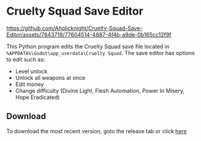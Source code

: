 # Cruelty Squad Save Editor

https://github.com/Aholicknight/Cruelty-Squad-Save-Editor/assets/7843719/77604514-4887-4f4b-a9de-0b165cc12f9f

This Python program edits the Cruelty Squad save file located in `%APPDATA%\Godot\app_userdata\Cruelty Squad`. The save editor has options to edit such as:

* Level unlock
* Unlock all weapons at once
* Edit money
* Change difficulty (Divine Light, Flesh Automation, Power In Misery, Hope Eradicated)

## Download

To download the most recent version, goto the release tab or click [here](https://github.com/Aholicknight/Cruelty-Squad-Save-Editor/releases/)
